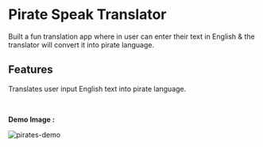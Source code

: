 # Pirate Speak Translator

Built a fun translation app where in user can enter their text in English & the translator will convert it into pirate language.

## Features

Translates user input English text into pirate language.

<br/>

**Demo Image :**

![pirates-demo](https://user-images.githubusercontent.com/59173265/100709115-89538400-33d3-11eb-90fb-b01adcd90136.png)

